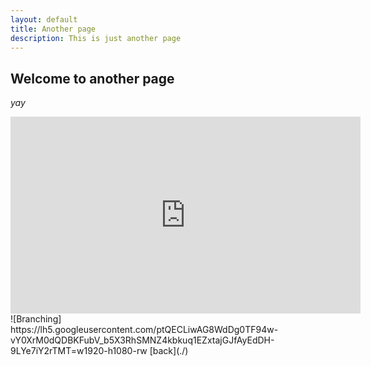 ```yaml
---
layout: default
title: Another page
description: This is just another page
---
```


## Welcome to another page

_yay_
<iframe width="560" height="315" src="https://www.youtube.com/embed/g5U-ST9mj9I" title="YouTube video player" frameborder="0" allow="accelerometer; autoplay; clipboard-write; encrypted-media; gyroscope; picture-in-picture" allowfullscreen></iframe>
![Branching] https://lh5.googleusercontent.com/ptQECLiwAG8WdDg0TF94w-vY0XrM0dQDBKFubV_b5X3RhSMNZ4kbkuq1EZxtajGJfAyEdDH-9LYe7iY2rTMT=w1920-h1080-rw
[back](./)
